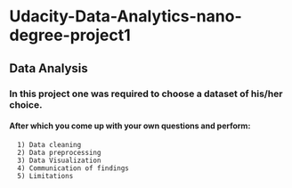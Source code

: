 # Udacity-Data-Analytics-nano-degree-project1
## Data Analysis
### In this project one was required to choose a dataset of his/her choice.
#### After which you come up with your own questions and perform:
      1) Data cleaning
      2) Data preprocessing
      3) Data Visualization
      4) Communication of findings
      5) Limitations
